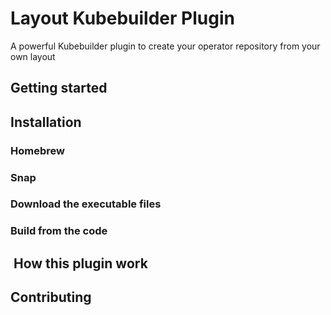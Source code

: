 # Layout Kubebuilder Plugin

A powerful Kubebuilder plugin to create your operator repository from your own layout

## Getting started


## Installation

### Homebrew

### Snap

### Download the executable files

### Build from the code

##  How this plugin work

## Contributing
